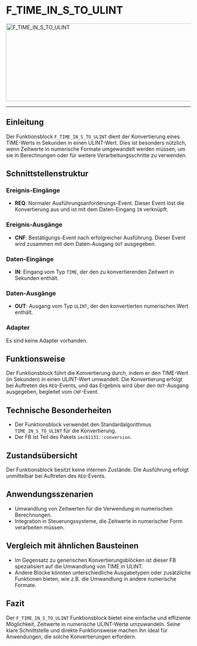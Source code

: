 # F_TIME_IN_S_TO_ULINT

<img width="1520" height="212" alt="F_TIME_IN_S_TO_ULINT" src="https://github.com/user-attachments/assets/60c0a628-bf00-4bf4-b81c-1397cad4dd61" />

* * * * * * * * * *
## Einleitung
Der Funktionsblock `F_TIME_IN_S_TO_ULINT` dient der Konvertierung eines TIME-Werts in Sekunden in einen ULINT-Wert. Dies ist besonders nützlich, wenn Zeitwerte in numerische Formate umgewandelt werden müssen, um sie in Berechnungen oder für weitere Verarbeitungsschritte zu verwenden.

## Schnittstellenstruktur
### **Ereignis-Eingänge**
- **REQ**: Normaler Ausführungsanforderungs-Event. Dieser Event löst die Konvertierung aus und ist mit dem Daten-Eingang `IN` verknüpft.

### **Ereignis-Ausgänge**
- **CNF**: Bestätigungs-Event nach erfolgreicher Ausführung. Dieser Event wird zusammen mit dem Daten-Ausgang `OUT` ausgegeben.

### **Daten-Eingänge**
- **IN**: Eingang vom Typ `TIME`, der den zu konvertierenden Zeitwert in Sekunden enthält.

### **Daten-Ausgänge**
- **OUT**: Ausgang vom Typ `ULINT`, der den konvertierten numerischen Wert enthält.

### **Adapter**
Es sind keine Adapter vorhanden.

## Funktionsweise
Der Funktionsblock führt die Konvertierung durch, indem er den TIME-Wert (in Sekunden) in einen ULINT-Wert umwandelt. Die Konvertierung erfolgt bei Auftreten des `REQ`-Events, und das Ergebnis wird über den `OUT`-Ausgang ausgegeben, begleitet vom `CNF`-Event.

## Technische Besonderheiten
- Der Funktionsblock verwendet den Standardalgorithmus `TIME_IN_S_TO_ULINT` für die Konvertierung.
- Der FB ist Teil des Pakets `iec61131::conversion`.

## Zustandsübersicht
Der Funktionsblock besitzt keine internen Zustände. Die Ausführung erfolgt unmittelbar bei Auftreten des `REQ`-Events.

## Anwendungsszenarien
- Umwandlung von Zeitwerten für die Verwendung in numerischen Berechnungen.
- Integration in Steuerungssysteme, die Zeitwerte in numerischer Form verarbeiten müssen.

## Vergleich mit ähnlichen Bausteinen
- Im Gegensatz zu generischen Konvertierungsblöcken ist dieser FB spezialisiert auf die Umwandlung von TIME in ULINT.
- Andere Blöcke könnten unterschiedliche Ausgabetypen oder zusätzliche Funktionen bieten, wie z.B. die Umwandlung in andere numerische Formate.

## Fazit
Der `F_TIME_IN_S_TO_ULINT` Funktionsblock bietet eine einfache und effiziente Möglichkeit, Zeitwerte in numerische ULINT-Werte umzuwandeln. Seine klare Schnittstelle und direkte Funktionsweise machen ihn ideal für Anwendungen, die solche Konvertierungen erfordern.

